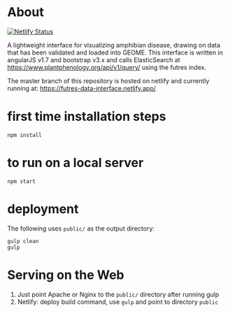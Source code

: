 # About
[![Netlify Status](https://api.netlify.com/api/v1/badges/b9fc7858-c920-402b-9da3-c1dec04f5af3/deploy-status)](https://app.netlify.com/sites/amphibiandiseaseportalnewinterface/deploys)

A lightweight interface for visualizing amphibian disease, drawing on data that has been validated and loaded into GEOME.  This interface is written
in angularJS v1.7 and bootstrap v3.x and calls ElasticSearch at https://www.plantphenology.org/api/v1/query/ using the futres index.

The master branch of this repository is hosted on netlify and currently running at: https://futres-data-interface.netlify.app/

# first time installation steps
```
npm install 
```

# to run on a local server
```
npm start 
```

# deployment 
The following uses `public/` as the output directory:
```
gulp clean
gulp   
```

# Serving on the Web

1. Just point Apache or Nginx to the `public/` directory after running gulp
2. Netlify: deploy build command, use `gulp` and point to directory `public`

